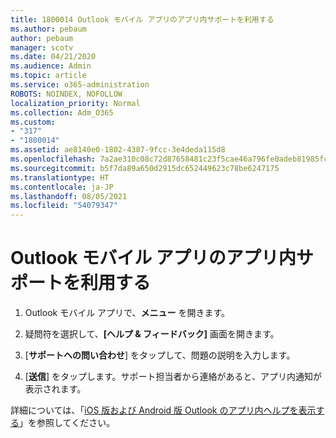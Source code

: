 ```yaml
---
title: 1800014 Outlook モバイル アプリのアプリ内サポートを利用する
ms.author: pebaum
author: pebaum
manager: scotv
ms.date: 04/21/2020
ms.audience: Admin
ms.topic: article
ms.service: o365-administration
ROBOTS: NOINDEX, NOFOLLOW
localization_priority: Normal
ms.collection: Adm_O365
ms.custom:
- "317"
- "1800014"
ms.assetid: ae8140e0-1802-4387-9fcc-3e4deda115d8
ms.openlocfilehash: 7a2ae310c08c72d87658481c23f5cae46a796fe0adeb81985fc333343326d256
ms.sourcegitcommit: b5f7da89a650d2915dc652449623c78be6247175
ms.translationtype: HT
ms.contentlocale: ja-JP
ms.lasthandoff: 08/05/2021
ms.locfileid: "54079347"
---
```

# <a name="get-in-app-support-for-the-outlook-mobile-app"></a>Outlook モバイル アプリのアプリ内サポートを利用する

1. Outlook モバイル アプリで、**メニュー** を開きます。

2. 疑問符を選択して、**[ヘルプ &amp; フィードバック]** 画面を開きます。

3. [**サポートへの問い合わせ**] をタップして、問題の説明を入力します。

4. [**送信**] をタップします。サポート担当者から連絡があると、アプリ内通知が表示されます。

詳細については、「[iOS 版および Android 版 Outlook のアプリ内ヘルプを表示する](https://support.office.com/article/218a22d1-9fa5-4889-b689-de1c63493243.aspx#ID0EAABAAA=Contact_Support)」を参照してください。
